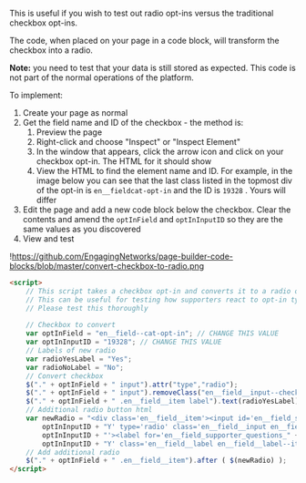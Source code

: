 This is useful if you wish to test out radio opt-ins versus the traditional checkbox opt-ins.

The code, when placed on your page in a code block, will transform the checkbox into a radio.

**Note:** you need to test that your data is still stored as expected. This code is not part of the normal operations of the platform.

To implement:

1) Create your page as normal
2) Get the field name and ID of the checkbox - the method is:
    1) Preview the page
    2) Right-click and choose "Inspect" or "Inspect Element"
    3) In the window that appears, click the arrow icon and click on your checkbox opt-in. The HTML for it should show
    4) View the HTML to find the element name and ID. For example, in the image below you can see that the last class listed in the topmost div of the opt-in is ```en__fieldcat-opt-in``` and the ID is ```19328``` . Yours will differ
3) Edit the page and add a new code block below the checkbox. Clear the contents and amend the ```optInField``` and ```optInInputID``` so they are the same values as you discovered 
4) View and test

!https://github.com/EngagingNetworks/page-builder-code-blocks/blob/master/convert-checkbox-to-radio.png

``` html
<script>
    // This script takes a checkbox opt-in and converts it to a radio opt-in
    // This can be useful for testing how supporters react to opt-in type
    // Please test this thoroughly
    
    // Checkbox to convert
    var optInField = "en__field--cat-opt-in"; // CHANGE THIS VALUE
    var optInInputID = "19328"; // CHANGE THIS VALUE
    // Labels of new radio
    var radioYesLabel = "Yes";
    var radioNoLabel = "No";
    // Convert checkbox
    $("." + optInField + " input").attr("type","radio");
    $("." + optInField + " input").removeClass("en__field__input--checkbox").addClass("en__field__input--radio");
    $("." + optInField + " .en__field__item label").text(radioYesLabel);
    // Additional radio button html
    var newRadio = "<div class='en__field__item'><input id='en__field_supporter_questions_" +
        optInInputID + "Y' type='radio' class='en__field__input en__field__input--radio' value='N' name='supporter.questions." +
        optInInputID + "'><label for='en__field_supporter_questions_" +
        optInInputID + "Y' class='en__field__label en__field__label--item'>" + radioNoLabel + "</label></div>"
    // Add additional radio
    $("." + optInField + " .en__field__item").after ( $(newRadio) );
</script>
```
